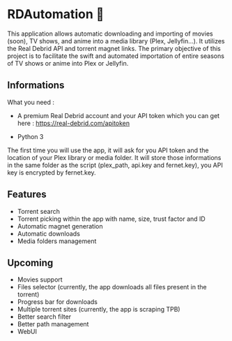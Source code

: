 # RDAutomation 🤖

This application allows automatic downloading and importing of movies (soon), TV shows, and anime into a media library (Plex, Jellyfin...). It utilizes the Real Debrid API and torrent magnet links. The primary objective of this project is to facilitate the swift and automated importation of entire seasons of TV shows or anime into Plex or Jellyfin.


## Informations

What you need :

- A premium Real Debrid account and your API token which you can get here : https://real-debrid.com/apitoken

- Python 3

The first time you will use the app, it will ask for you API token and the location of your Plex library or media folder.
It will store those informations in the same folder as the script (plex_path, api.key and fernet.key), you API key is encrypted by fernet.key.



## Features

- Torrent search
- Torrent picking within the app with name, size, trust factor and ID
- Automatic magnet generation
- Automatic downloads
- Media folders management



## Upcoming

- Movies support
- Files selector (currently, the app downloads all files present in the torrent)
- Progress bar for downloads
- Multiple torrent sites (currently, the app is scraping TPB)
- Better search filter
- Better path management
- WebUI